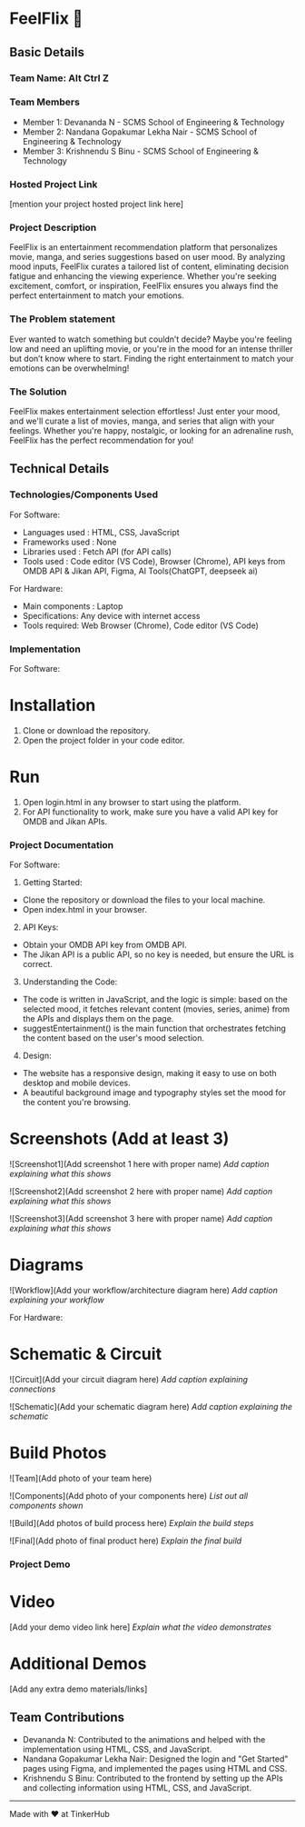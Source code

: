 # FeelFlix 🎯


## Basic Details
### Team Name: Alt Ctrl Z


### Team Members
- Member 1: Devananda N - SCMS School of Engineering & Technology
- Member 2: Nandana Gopakumar Lekha Nair - SCMS School of Engineering & Technology
- Member 3: Krishnendu S Binu - SCMS School of Engineering & Technology

### Hosted Project Link
[mention your project hosted project link here]

### Project Description
FeelFlix is an entertainment recommendation platform that personalizes movie, manga, and series suggestions based on user mood. By analyzing mood inputs, FeelFlix curates a tailored list of content, eliminating decision fatigue and enhancing the viewing experience. Whether you're seeking excitement, comfort, or inspiration, FeelFlix ensures you always find the perfect entertainment to match your emotions.

### The Problem statement
Ever wanted to watch something but couldn’t decide? Maybe you're feeling low and need an uplifting movie, or you're in the mood for an intense thriller but don’t know where to start. Finding the right entertainment to match your emotions can be overwhelming!

### The Solution
FeelFlix makes entertainment selection effortless! Just enter your mood, and we'll curate a list of movies, manga, and series that align with your feelings. Whether you're happy, nostalgic, or looking for an adrenaline rush, FeelFlix has the perfect recommendation for you!

## Technical Details

### Technologies/Components Used
For Software:
- Languages used : HTML, CSS, JavaScript
- Frameworks used : None
- Libraries used : Fetch API (for API calls)
- Tools used : Code editor (VS Code), Browser (Chrome), API keys from OMDB API & Jikan API, Figma, AI Tools(ChatGPT, deepseek ai)

For Hardware:
- Main components : Laptop
- Specifications: Any device with internet access
- Tools required: Web Browser (Chrome), Code editor (VS Code)

### Implementation
For Software: 
# Installation
1. Clone or download the repository.
2. Open the project folder in your code editor.
 
# Run
1. Open login.html in any browser to start using the platform.
2. For API functionality to work, make sure you have a valid API key for OMDB and Jikan APIs.

### Project Documentation
For Software:

1. Getting Started:
- Clone the repository or download the files to your local machine.
- Open index.html in your browser.
  
2. API Keys:
- Obtain your OMDB API key from OMDB API.
- The Jikan API is a public API, so no key is needed, but ensure the URL is correct.

3. Understanding the Code:
- The code is written in JavaScript, and the logic is simple: based on the selected mood, it fetches relevant content (movies, series, anime) from the APIs and displays them on the page.
- suggestEntertainment() is the main function that orchestrates fetching the content based on the user's mood selection.

4. Design:
- The website has a responsive design, making it easy to use on both desktop and mobile devices.
- A beautiful background image and typography styles set the mood for the content you're browsing.


# Screenshots (Add at least 3)
![Screenshot1](Add screenshot 1 here with proper name)
*Add caption explaining what this shows*

![Screenshot2](Add screenshot 2 here with proper name)
*Add caption explaining what this shows*

![Screenshot3](Add screenshot 3 here with proper name)
*Add caption explaining what this shows*

# Diagrams
![Workflow](Add your workflow/architecture diagram here)
*Add caption explaining your workflow*

For Hardware:

# Schematic & Circuit
![Circuit](Add your circuit diagram here)
*Add caption explaining connections*

![Schematic](Add your schematic diagram here)
*Add caption explaining the schematic*

# Build Photos
![Team](Add photo of your team here)


![Components](Add photo of your components here)
*List out all components shown*

![Build](Add photos of build process here)
*Explain the build steps*

![Final](Add photo of final product here)
*Explain the final build*

### Project Demo
# Video
[Add your demo video link here]
*Explain what the video demonstrates*

# Additional Demos
[Add any extra demo materials/links]

## Team Contributions
- Devananda N: Contributed to the animations and helped with the implementation using HTML, CSS, and JavaScript.
- Nandana Gopakumar Lekha Nair: Designed the login and "Get Started" pages using Figma, and implemented the pages using HTML and CSS.
- Krishnendu S Binu: Contributed to the frontend by setting up the APIs and collecting information using HTML, CSS, and JavaScript.

---
Made with ❤️ at TinkerHub
